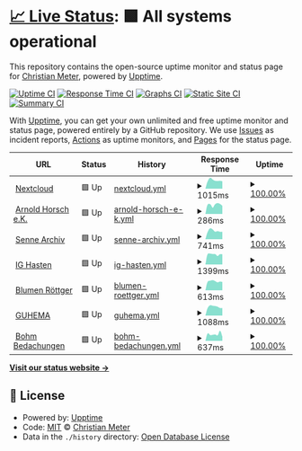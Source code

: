 # [📈 Live Status](https://status.meter.ninja): <!--live status--> **🟩 All systems operational**

This repository contains the open-source uptime monitor and status page for [Christian Meter](https://schnaq.com), powered by [Upptime](https://github.com/upptime/upptime).

[![Uptime CI](https://github.com/n2o/status/workflows/Uptime%20CI/badge.svg)](https://github.com/n2o/status/actions?query=workflow%3A%22Uptime+CI%22)
[![Response Time CI](https://github.com/n2o/status/workflows/Response%20Time%20CI/badge.svg)](https://github.com/n2o/status/actions?query=workflow%3A%22Response+Time+CI%22)
[![Graphs CI](https://github.com/n2o/status/workflows/Graphs%20CI/badge.svg)](https://github.com/n2o/status/actions?query=workflow%3A%22Graphs+CI%22)
[![Static Site CI](https://github.com/n2o/status/workflows/Static%20Site%20CI/badge.svg)](https://github.com/n2o/status/actions?query=workflow%3A%22Static+Site+CI%22)
[![Summary CI](https://github.com/n2o/status/workflows/Summary%20CI/badge.svg)](https://github.com/n2o/status/actions?query=workflow%3A%22Summary+CI%22)

With [Upptime](https://upptime.js.org), you can get your own unlimited and free uptime monitor and status page, powered entirely by a GitHub repository. We use [Issues](https://github.com/n2o/status/issues) as incident reports, [Actions](https://github.com/n2o/status/actions) as uptime monitors, and [Pages](https://status.meter.ninja) for the status page.

<!--start: status pages-->
<!-- This summary is generated by Upptime (https://github.com/upptime/upptime) -->
<!-- Do not edit this manually, your changes will be overwritten -->
<!-- prettier-ignore -->
| URL | Status | History | Response Time | Uptime |
| --- | ------ | ------- | ------------- | ------ |
| <img alt="" src="https://icons.duckduckgo.com/ip3/cloudy.cmeter.de.ico" height="13"> [Nextcloud](https://cloudy.cmeter.de) | 🟩 Up | [nextcloud.yml](https://github.com/n2o-bot/status/commits/HEAD/history/nextcloud.yml) | <details><summary><img alt="Response time graph" src="./graphs/nextcloud/response-time-week.png" height="20"> 1015ms</summary><br><a href="https://status.meter.ninja/history/nextcloud"><img alt="Response time 7079" src="https://img.shields.io/endpoint?url=https%3A%2F%2Fraw.githubusercontent.com%2Fn2o-bot%2Fstatus%2FHEAD%2Fapi%2Fnextcloud%2Fresponse-time.json"></a><br><a href="https://status.meter.ninja/history/nextcloud"><img alt="24-hour response time 880" src="https://img.shields.io/endpoint?url=https%3A%2F%2Fraw.githubusercontent.com%2Fn2o-bot%2Fstatus%2FHEAD%2Fapi%2Fnextcloud%2Fresponse-time-day.json"></a><br><a href="https://status.meter.ninja/history/nextcloud"><img alt="7-day response time 1015" src="https://img.shields.io/endpoint?url=https%3A%2F%2Fraw.githubusercontent.com%2Fn2o-bot%2Fstatus%2FHEAD%2Fapi%2Fnextcloud%2Fresponse-time-week.json"></a><br><a href="https://status.meter.ninja/history/nextcloud"><img alt="30-day response time 2344" src="https://img.shields.io/endpoint?url=https%3A%2F%2Fraw.githubusercontent.com%2Fn2o-bot%2Fstatus%2FHEAD%2Fapi%2Fnextcloud%2Fresponse-time-month.json"></a><br><a href="https://status.meter.ninja/history/nextcloud"><img alt="1-year response time 2395" src="https://img.shields.io/endpoint?url=https%3A%2F%2Fraw.githubusercontent.com%2Fn2o-bot%2Fstatus%2FHEAD%2Fapi%2Fnextcloud%2Fresponse-time-year.json"></a></details> | <details><summary><a href="https://status.meter.ninja/history/nextcloud">100.00%</a></summary><a href="https://status.meter.ninja/history/nextcloud"><img alt="All-time uptime 100.00%" src="https://img.shields.io/endpoint?url=https%3A%2F%2Fraw.githubusercontent.com%2Fn2o-bot%2Fstatus%2FHEAD%2Fapi%2Fnextcloud%2Fuptime.json"></a><br><a href="https://status.meter.ninja/history/nextcloud"><img alt="24-hour uptime 100.00%" src="https://img.shields.io/endpoint?url=https%3A%2F%2Fraw.githubusercontent.com%2Fn2o-bot%2Fstatus%2FHEAD%2Fapi%2Fnextcloud%2Fuptime-day.json"></a><br><a href="https://status.meter.ninja/history/nextcloud"><img alt="7-day uptime 100.00%" src="https://img.shields.io/endpoint?url=https%3A%2F%2Fraw.githubusercontent.com%2Fn2o-bot%2Fstatus%2FHEAD%2Fapi%2Fnextcloud%2Fuptime-week.json"></a><br><a href="https://status.meter.ninja/history/nextcloud"><img alt="30-day uptime 100.00%" src="https://img.shields.io/endpoint?url=https%3A%2F%2Fraw.githubusercontent.com%2Fn2o-bot%2Fstatus%2FHEAD%2Fapi%2Fnextcloud%2Fuptime-month.json"></a><br><a href="https://status.meter.ninja/history/nextcloud"><img alt="1-year uptime 100.00%" src="https://img.shields.io/endpoint?url=https%3A%2F%2Fraw.githubusercontent.com%2Fn2o-bot%2Fstatus%2FHEAD%2Fapi%2Fnextcloud%2Fuptime-year.json"></a></details>
| <img alt="" src="https://icons.duckduckgo.com/ip3/arnold-horsch.de.ico" height="13"> [Arnold Horsch e.K.](https://arnold-horsch.de) | 🟩 Up | [arnold-horsch-e-k.yml](https://github.com/n2o-bot/status/commits/HEAD/history/arnold-horsch-e-k.yml) | <details><summary><img alt="Response time graph" src="./graphs/arnold-horsch-e-k/response-time-week.png" height="20"> 286ms</summary><br><a href="https://status.meter.ninja/history/arnold-horsch-e-k"><img alt="Response time 581" src="https://img.shields.io/endpoint?url=https%3A%2F%2Fraw.githubusercontent.com%2Fn2o-bot%2Fstatus%2FHEAD%2Fapi%2Farnold-horsch-e-k%2Fresponse-time.json"></a><br><a href="https://status.meter.ninja/history/arnold-horsch-e-k"><img alt="24-hour response time 324" src="https://img.shields.io/endpoint?url=https%3A%2F%2Fraw.githubusercontent.com%2Fn2o-bot%2Fstatus%2FHEAD%2Fapi%2Farnold-horsch-e-k%2Fresponse-time-day.json"></a><br><a href="https://status.meter.ninja/history/arnold-horsch-e-k"><img alt="7-day response time 286" src="https://img.shields.io/endpoint?url=https%3A%2F%2Fraw.githubusercontent.com%2Fn2o-bot%2Fstatus%2FHEAD%2Fapi%2Farnold-horsch-e-k%2Fresponse-time-week.json"></a><br><a href="https://status.meter.ninja/history/arnold-horsch-e-k"><img alt="30-day response time 357" src="https://img.shields.io/endpoint?url=https%3A%2F%2Fraw.githubusercontent.com%2Fn2o-bot%2Fstatus%2FHEAD%2Fapi%2Farnold-horsch-e-k%2Fresponse-time-month.json"></a><br><a href="https://status.meter.ninja/history/arnold-horsch-e-k"><img alt="1-year response time 485" src="https://img.shields.io/endpoint?url=https%3A%2F%2Fraw.githubusercontent.com%2Fn2o-bot%2Fstatus%2FHEAD%2Fapi%2Farnold-horsch-e-k%2Fresponse-time-year.json"></a></details> | <details><summary><a href="https://status.meter.ninja/history/arnold-horsch-e-k">100.00%</a></summary><a href="https://status.meter.ninja/history/arnold-horsch-e-k"><img alt="All-time uptime 100.00%" src="https://img.shields.io/endpoint?url=https%3A%2F%2Fraw.githubusercontent.com%2Fn2o-bot%2Fstatus%2FHEAD%2Fapi%2Farnold-horsch-e-k%2Fuptime.json"></a><br><a href="https://status.meter.ninja/history/arnold-horsch-e-k"><img alt="24-hour uptime 100.00%" src="https://img.shields.io/endpoint?url=https%3A%2F%2Fraw.githubusercontent.com%2Fn2o-bot%2Fstatus%2FHEAD%2Fapi%2Farnold-horsch-e-k%2Fuptime-day.json"></a><br><a href="https://status.meter.ninja/history/arnold-horsch-e-k"><img alt="7-day uptime 100.00%" src="https://img.shields.io/endpoint?url=https%3A%2F%2Fraw.githubusercontent.com%2Fn2o-bot%2Fstatus%2FHEAD%2Fapi%2Farnold-horsch-e-k%2Fuptime-week.json"></a><br><a href="https://status.meter.ninja/history/arnold-horsch-e-k"><img alt="30-day uptime 100.00%" src="https://img.shields.io/endpoint?url=https%3A%2F%2Fraw.githubusercontent.com%2Fn2o-bot%2Fstatus%2FHEAD%2Fapi%2Farnold-horsch-e-k%2Fuptime-month.json"></a><br><a href="https://status.meter.ninja/history/arnold-horsch-e-k"><img alt="1-year uptime 100.00%" src="https://img.shields.io/endpoint?url=https%3A%2F%2Fraw.githubusercontent.com%2Fn2o-bot%2Fstatus%2FHEAD%2Fapi%2Farnold-horsch-e-k%2Fuptime-year.json"></a></details>
| <img alt="" src="https://icons.duckduckgo.com/ip3/sennearchiv.de.ico" height="13"> [Senne Archiv](https://sennearchiv.de) | 🟩 Up | [senne-archiv.yml](https://github.com/n2o-bot/status/commits/HEAD/history/senne-archiv.yml) | <details><summary><img alt="Response time graph" src="./graphs/senne-archiv/response-time-week.png" height="20"> 741ms</summary><br><a href="https://status.meter.ninja/history/senne-archiv"><img alt="Response time 862" src="https://img.shields.io/endpoint?url=https%3A%2F%2Fraw.githubusercontent.com%2Fn2o-bot%2Fstatus%2FHEAD%2Fapi%2Fsenne-archiv%2Fresponse-time.json"></a><br><a href="https://status.meter.ninja/history/senne-archiv"><img alt="24-hour response time 721" src="https://img.shields.io/endpoint?url=https%3A%2F%2Fraw.githubusercontent.com%2Fn2o-bot%2Fstatus%2FHEAD%2Fapi%2Fsenne-archiv%2Fresponse-time-day.json"></a><br><a href="https://status.meter.ninja/history/senne-archiv"><img alt="7-day response time 741" src="https://img.shields.io/endpoint?url=https%3A%2F%2Fraw.githubusercontent.com%2Fn2o-bot%2Fstatus%2FHEAD%2Fapi%2Fsenne-archiv%2Fresponse-time-week.json"></a><br><a href="https://status.meter.ninja/history/senne-archiv"><img alt="30-day response time 900" src="https://img.shields.io/endpoint?url=https%3A%2F%2Fraw.githubusercontent.com%2Fn2o-bot%2Fstatus%2FHEAD%2Fapi%2Fsenne-archiv%2Fresponse-time-month.json"></a><br><a href="https://status.meter.ninja/history/senne-archiv"><img alt="1-year response time 867" src="https://img.shields.io/endpoint?url=https%3A%2F%2Fraw.githubusercontent.com%2Fn2o-bot%2Fstatus%2FHEAD%2Fapi%2Fsenne-archiv%2Fresponse-time-year.json"></a></details> | <details><summary><a href="https://status.meter.ninja/history/senne-archiv">100.00%</a></summary><a href="https://status.meter.ninja/history/senne-archiv"><img alt="All-time uptime 100.00%" src="https://img.shields.io/endpoint?url=https%3A%2F%2Fraw.githubusercontent.com%2Fn2o-bot%2Fstatus%2FHEAD%2Fapi%2Fsenne-archiv%2Fuptime.json"></a><br><a href="https://status.meter.ninja/history/senne-archiv"><img alt="24-hour uptime 100.00%" src="https://img.shields.io/endpoint?url=https%3A%2F%2Fraw.githubusercontent.com%2Fn2o-bot%2Fstatus%2FHEAD%2Fapi%2Fsenne-archiv%2Fuptime-day.json"></a><br><a href="https://status.meter.ninja/history/senne-archiv"><img alt="7-day uptime 100.00%" src="https://img.shields.io/endpoint?url=https%3A%2F%2Fraw.githubusercontent.com%2Fn2o-bot%2Fstatus%2FHEAD%2Fapi%2Fsenne-archiv%2Fuptime-week.json"></a><br><a href="https://status.meter.ninja/history/senne-archiv"><img alt="30-day uptime 100.00%" src="https://img.shields.io/endpoint?url=https%3A%2F%2Fraw.githubusercontent.com%2Fn2o-bot%2Fstatus%2FHEAD%2Fapi%2Fsenne-archiv%2Fuptime-month.json"></a><br><a href="https://status.meter.ninja/history/senne-archiv"><img alt="1-year uptime 100.00%" src="https://img.shields.io/endpoint?url=https%3A%2F%2Fraw.githubusercontent.com%2Fn2o-bot%2Fstatus%2FHEAD%2Fapi%2Fsenne-archiv%2Fuptime-year.json"></a></details>
| <img alt="" src="https://icons.duckduckgo.com/ip3/ighasten.de.ico" height="13"> [IG Hasten](https://ighasten.de) | 🟩 Up | [ig-hasten.yml](https://github.com/n2o-bot/status/commits/HEAD/history/ig-hasten.yml) | <details><summary><img alt="Response time graph" src="./graphs/ig-hasten/response-time-week.png" height="20"> 1399ms</summary><br><a href="https://status.meter.ninja/history/ig-hasten"><img alt="Response time 1292" src="https://img.shields.io/endpoint?url=https%3A%2F%2Fraw.githubusercontent.com%2Fn2o-bot%2Fstatus%2FHEAD%2Fapi%2Fig-hasten%2Fresponse-time.json"></a><br><a href="https://status.meter.ninja/history/ig-hasten"><img alt="24-hour response time 1249" src="https://img.shields.io/endpoint?url=https%3A%2F%2Fraw.githubusercontent.com%2Fn2o-bot%2Fstatus%2FHEAD%2Fapi%2Fig-hasten%2Fresponse-time-day.json"></a><br><a href="https://status.meter.ninja/history/ig-hasten"><img alt="7-day response time 1399" src="https://img.shields.io/endpoint?url=https%3A%2F%2Fraw.githubusercontent.com%2Fn2o-bot%2Fstatus%2FHEAD%2Fapi%2Fig-hasten%2Fresponse-time-week.json"></a><br><a href="https://status.meter.ninja/history/ig-hasten"><img alt="30-day response time 1518" src="https://img.shields.io/endpoint?url=https%3A%2F%2Fraw.githubusercontent.com%2Fn2o-bot%2Fstatus%2FHEAD%2Fapi%2Fig-hasten%2Fresponse-time-month.json"></a><br><a href="https://status.meter.ninja/history/ig-hasten"><img alt="1-year response time 1341" src="https://img.shields.io/endpoint?url=https%3A%2F%2Fraw.githubusercontent.com%2Fn2o-bot%2Fstatus%2FHEAD%2Fapi%2Fig-hasten%2Fresponse-time-year.json"></a></details> | <details><summary><a href="https://status.meter.ninja/history/ig-hasten">100.00%</a></summary><a href="https://status.meter.ninja/history/ig-hasten"><img alt="All-time uptime 100.00%" src="https://img.shields.io/endpoint?url=https%3A%2F%2Fraw.githubusercontent.com%2Fn2o-bot%2Fstatus%2FHEAD%2Fapi%2Fig-hasten%2Fuptime.json"></a><br><a href="https://status.meter.ninja/history/ig-hasten"><img alt="24-hour uptime 100.00%" src="https://img.shields.io/endpoint?url=https%3A%2F%2Fraw.githubusercontent.com%2Fn2o-bot%2Fstatus%2FHEAD%2Fapi%2Fig-hasten%2Fuptime-day.json"></a><br><a href="https://status.meter.ninja/history/ig-hasten"><img alt="7-day uptime 100.00%" src="https://img.shields.io/endpoint?url=https%3A%2F%2Fraw.githubusercontent.com%2Fn2o-bot%2Fstatus%2FHEAD%2Fapi%2Fig-hasten%2Fuptime-week.json"></a><br><a href="https://status.meter.ninja/history/ig-hasten"><img alt="30-day uptime 100.00%" src="https://img.shields.io/endpoint?url=https%3A%2F%2Fraw.githubusercontent.com%2Fn2o-bot%2Fstatus%2FHEAD%2Fapi%2Fig-hasten%2Fuptime-month.json"></a><br><a href="https://status.meter.ninja/history/ig-hasten"><img alt="1-year uptime 100.00%" src="https://img.shields.io/endpoint?url=https%3A%2F%2Fraw.githubusercontent.com%2Fn2o-bot%2Fstatus%2FHEAD%2Fapi%2Fig-hasten%2Fuptime-year.json"></a></details>
| <img alt="" src="https://icons.duckduckgo.com/ip3/blumen-roettger.de.ico" height="13"> [Blumen Röttger](https://blumen-roettger.de) | 🟩 Up | [blumen-roettger.yml](https://github.com/n2o-bot/status/commits/HEAD/history/blumen-roettger.yml) | <details><summary><img alt="Response time graph" src="./graphs/blumen-roettger/response-time-week.png" height="20"> 613ms</summary><br><a href="https://status.meter.ninja/history/blumen-roettger"><img alt="Response time 783" src="https://img.shields.io/endpoint?url=https%3A%2F%2Fraw.githubusercontent.com%2Fn2o-bot%2Fstatus%2FHEAD%2Fapi%2Fblumen-roettger%2Fresponse-time.json"></a><br><a href="https://status.meter.ninja/history/blumen-roettger"><img alt="24-hour response time 500" src="https://img.shields.io/endpoint?url=https%3A%2F%2Fraw.githubusercontent.com%2Fn2o-bot%2Fstatus%2FHEAD%2Fapi%2Fblumen-roettger%2Fresponse-time-day.json"></a><br><a href="https://status.meter.ninja/history/blumen-roettger"><img alt="7-day response time 613" src="https://img.shields.io/endpoint?url=https%3A%2F%2Fraw.githubusercontent.com%2Fn2o-bot%2Fstatus%2FHEAD%2Fapi%2Fblumen-roettger%2Fresponse-time-week.json"></a><br><a href="https://status.meter.ninja/history/blumen-roettger"><img alt="30-day response time 770" src="https://img.shields.io/endpoint?url=https%3A%2F%2Fraw.githubusercontent.com%2Fn2o-bot%2Fstatus%2FHEAD%2Fapi%2Fblumen-roettger%2Fresponse-time-month.json"></a><br><a href="https://status.meter.ninja/history/blumen-roettger"><img alt="1-year response time 799" src="https://img.shields.io/endpoint?url=https%3A%2F%2Fraw.githubusercontent.com%2Fn2o-bot%2Fstatus%2FHEAD%2Fapi%2Fblumen-roettger%2Fresponse-time-year.json"></a></details> | <details><summary><a href="https://status.meter.ninja/history/blumen-roettger">100.00%</a></summary><a href="https://status.meter.ninja/history/blumen-roettger"><img alt="All-time uptime 100.00%" src="https://img.shields.io/endpoint?url=https%3A%2F%2Fraw.githubusercontent.com%2Fn2o-bot%2Fstatus%2FHEAD%2Fapi%2Fblumen-roettger%2Fuptime.json"></a><br><a href="https://status.meter.ninja/history/blumen-roettger"><img alt="24-hour uptime 100.00%" src="https://img.shields.io/endpoint?url=https%3A%2F%2Fraw.githubusercontent.com%2Fn2o-bot%2Fstatus%2FHEAD%2Fapi%2Fblumen-roettger%2Fuptime-day.json"></a><br><a href="https://status.meter.ninja/history/blumen-roettger"><img alt="7-day uptime 100.00%" src="https://img.shields.io/endpoint?url=https%3A%2F%2Fraw.githubusercontent.com%2Fn2o-bot%2Fstatus%2FHEAD%2Fapi%2Fblumen-roettger%2Fuptime-week.json"></a><br><a href="https://status.meter.ninja/history/blumen-roettger"><img alt="30-day uptime 100.00%" src="https://img.shields.io/endpoint?url=https%3A%2F%2Fraw.githubusercontent.com%2Fn2o-bot%2Fstatus%2FHEAD%2Fapi%2Fblumen-roettger%2Fuptime-month.json"></a><br><a href="https://status.meter.ninja/history/blumen-roettger"><img alt="1-year uptime 100.00%" src="https://img.shields.io/endpoint?url=https%3A%2F%2Fraw.githubusercontent.com%2Fn2o-bot%2Fstatus%2FHEAD%2Fapi%2Fblumen-roettger%2Fuptime-year.json"></a></details>
| <img alt="" src="https://icons.duckduckgo.com/ip3/guhema.de.ico" height="13"> [GUHEMA](http://guhema.de) | 🟩 Up | [guhema.yml](https://github.com/n2o-bot/status/commits/HEAD/history/guhema.yml) | <details><summary><img alt="Response time graph" src="./graphs/guhema/response-time-week.png" height="20"> 1088ms</summary><br><a href="https://status.meter.ninja/history/guhema"><img alt="Response time 1260" src="https://img.shields.io/endpoint?url=https%3A%2F%2Fraw.githubusercontent.com%2Fn2o-bot%2Fstatus%2FHEAD%2Fapi%2Fguhema%2Fresponse-time.json"></a><br><a href="https://status.meter.ninja/history/guhema"><img alt="24-hour response time 1036" src="https://img.shields.io/endpoint?url=https%3A%2F%2Fraw.githubusercontent.com%2Fn2o-bot%2Fstatus%2FHEAD%2Fapi%2Fguhema%2Fresponse-time-day.json"></a><br><a href="https://status.meter.ninja/history/guhema"><img alt="7-day response time 1088" src="https://img.shields.io/endpoint?url=https%3A%2F%2Fraw.githubusercontent.com%2Fn2o-bot%2Fstatus%2FHEAD%2Fapi%2Fguhema%2Fresponse-time-week.json"></a><br><a href="https://status.meter.ninja/history/guhema"><img alt="30-day response time 1331" src="https://img.shields.io/endpoint?url=https%3A%2F%2Fraw.githubusercontent.com%2Fn2o-bot%2Fstatus%2FHEAD%2Fapi%2Fguhema%2Fresponse-time-month.json"></a><br><a href="https://status.meter.ninja/history/guhema"><img alt="1-year response time 1260" src="https://img.shields.io/endpoint?url=https%3A%2F%2Fraw.githubusercontent.com%2Fn2o-bot%2Fstatus%2FHEAD%2Fapi%2Fguhema%2Fresponse-time-year.json"></a></details> | <details><summary><a href="https://status.meter.ninja/history/guhema">100.00%</a></summary><a href="https://status.meter.ninja/history/guhema"><img alt="All-time uptime 100.00%" src="https://img.shields.io/endpoint?url=https%3A%2F%2Fraw.githubusercontent.com%2Fn2o-bot%2Fstatus%2FHEAD%2Fapi%2Fguhema%2Fuptime.json"></a><br><a href="https://status.meter.ninja/history/guhema"><img alt="24-hour uptime 100.00%" src="https://img.shields.io/endpoint?url=https%3A%2F%2Fraw.githubusercontent.com%2Fn2o-bot%2Fstatus%2FHEAD%2Fapi%2Fguhema%2Fuptime-day.json"></a><br><a href="https://status.meter.ninja/history/guhema"><img alt="7-day uptime 100.00%" src="https://img.shields.io/endpoint?url=https%3A%2F%2Fraw.githubusercontent.com%2Fn2o-bot%2Fstatus%2FHEAD%2Fapi%2Fguhema%2Fuptime-week.json"></a><br><a href="https://status.meter.ninja/history/guhema"><img alt="30-day uptime 100.00%" src="https://img.shields.io/endpoint?url=https%3A%2F%2Fraw.githubusercontent.com%2Fn2o-bot%2Fstatus%2FHEAD%2Fapi%2Fguhema%2Fuptime-month.json"></a><br><a href="https://status.meter.ninja/history/guhema"><img alt="1-year uptime 100.00%" src="https://img.shields.io/endpoint?url=https%3A%2F%2Fraw.githubusercontent.com%2Fn2o-bot%2Fstatus%2FHEAD%2Fapi%2Fguhema%2Fuptime-year.json"></a></details>
| <img alt="" src="https://icons.duckduckgo.com/ip3/bohm-bedachungen.de.ico" height="13"> [Bohm Bedachungen](https://bohm-bedachungen.de) | 🟩 Up | [bohm-bedachungen.yml](https://github.com/n2o-bot/status/commits/HEAD/history/bohm-bedachungen.yml) | <details><summary><img alt="Response time graph" src="./graphs/bohm-bedachungen/response-time-week.png" height="20"> 637ms</summary><br><a href="https://status.meter.ninja/history/bohm-bedachungen"><img alt="Response time 802" src="https://img.shields.io/endpoint?url=https%3A%2F%2Fraw.githubusercontent.com%2Fn2o-bot%2Fstatus%2FHEAD%2Fapi%2Fbohm-bedachungen%2Fresponse-time.json"></a><br><a href="https://status.meter.ninja/history/bohm-bedachungen"><img alt="24-hour response time 521" src="https://img.shields.io/endpoint?url=https%3A%2F%2Fraw.githubusercontent.com%2Fn2o-bot%2Fstatus%2FHEAD%2Fapi%2Fbohm-bedachungen%2Fresponse-time-day.json"></a><br><a href="https://status.meter.ninja/history/bohm-bedachungen"><img alt="7-day response time 637" src="https://img.shields.io/endpoint?url=https%3A%2F%2Fraw.githubusercontent.com%2Fn2o-bot%2Fstatus%2FHEAD%2Fapi%2Fbohm-bedachungen%2Fresponse-time-week.json"></a><br><a href="https://status.meter.ninja/history/bohm-bedachungen"><img alt="30-day response time 915" src="https://img.shields.io/endpoint?url=https%3A%2F%2Fraw.githubusercontent.com%2Fn2o-bot%2Fstatus%2FHEAD%2Fapi%2Fbohm-bedachungen%2Fresponse-time-month.json"></a><br><a href="https://status.meter.ninja/history/bohm-bedachungen"><img alt="1-year response time 836" src="https://img.shields.io/endpoint?url=https%3A%2F%2Fraw.githubusercontent.com%2Fn2o-bot%2Fstatus%2FHEAD%2Fapi%2Fbohm-bedachungen%2Fresponse-time-year.json"></a></details> | <details><summary><a href="https://status.meter.ninja/history/bohm-bedachungen">100.00%</a></summary><a href="https://status.meter.ninja/history/bohm-bedachungen"><img alt="All-time uptime 100.00%" src="https://img.shields.io/endpoint?url=https%3A%2F%2Fraw.githubusercontent.com%2Fn2o-bot%2Fstatus%2FHEAD%2Fapi%2Fbohm-bedachungen%2Fuptime.json"></a><br><a href="https://status.meter.ninja/history/bohm-bedachungen"><img alt="24-hour uptime 100.00%" src="https://img.shields.io/endpoint?url=https%3A%2F%2Fraw.githubusercontent.com%2Fn2o-bot%2Fstatus%2FHEAD%2Fapi%2Fbohm-bedachungen%2Fuptime-day.json"></a><br><a href="https://status.meter.ninja/history/bohm-bedachungen"><img alt="7-day uptime 100.00%" src="https://img.shields.io/endpoint?url=https%3A%2F%2Fraw.githubusercontent.com%2Fn2o-bot%2Fstatus%2FHEAD%2Fapi%2Fbohm-bedachungen%2Fuptime-week.json"></a><br><a href="https://status.meter.ninja/history/bohm-bedachungen"><img alt="30-day uptime 100.00%" src="https://img.shields.io/endpoint?url=https%3A%2F%2Fraw.githubusercontent.com%2Fn2o-bot%2Fstatus%2FHEAD%2Fapi%2Fbohm-bedachungen%2Fuptime-month.json"></a><br><a href="https://status.meter.ninja/history/bohm-bedachungen"><img alt="1-year uptime 100.00%" src="https://img.shields.io/endpoint?url=https%3A%2F%2Fraw.githubusercontent.com%2Fn2o-bot%2Fstatus%2FHEAD%2Fapi%2Fbohm-bedachungen%2Fuptime-year.json"></a></details>

<!--end: status pages-->

[**Visit our status website →**](https://status.meter.ninja)

## 📄 License

- Powered by: [Upptime](https://github.com/upptime/upptime)
- Code: [MIT](./LICENSE) © [Christian Meter](https://schnaq.com)
- Data in the `./history` directory: [Open Database License](https://opendatacommons.org/licenses/odbl/1-0/)
